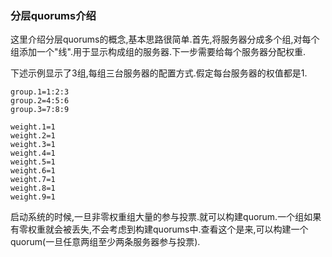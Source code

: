 

### **分层quorums介绍**

这里介绍分层quorums的概念,基本思路很简单.首先,将服务器分成多个组,对每个组添加一个"线".用于显示构成组的服务器.下一步需要给每个服务器分配权重.

下述示例显示了3组,每组三台服务器的配置方式.假定每台服务器的权值都是1.


    group.1=1:2:3
    group.2=4:5:6
    group.3=7:8:9
    
    weight.1=1
    weight.2=1
    weight.3=1
    weight.4=1
    weight.5=1
    weight.6=1
    weight.7=1
    weight.8=1
    weight.9=1

启动系统的时候,一旦非零权重组大量的参与投票.就可以构建quorum.一个组如果有零权重就会被丢失,不会考虑到构建quorums中.查看这个是来,可以构建一个quorum(一旦任意两组至少两条服务器参与投票).
